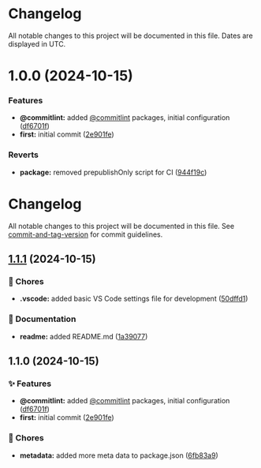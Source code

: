 # Changelog
All notable changes to this project will be documented in this file. Dates are displayed in UTC.

# 1.0.0 (2024-10-15)


### Features

* **@commitlint:** added [@commitlint](https://github.com/commitlint) packages, initial configuration ([df6701f](https://github.com/georgecht/zod-custom-events/commit/df6701f216b45829d8c62f647b72a884a5e96717))
* **first:** initial commit ([2e901fe](https://github.com/georgecht/zod-custom-events/commit/2e901fe8e6dd56d1035a187e3e5ee20423069084))


### Reverts

* **package:** removed prepublishOnly script for CI ([944f19c](https://github.com/georgecht/zod-custom-events/commit/944f19cbabb3bc05c35e223b06757d2edd3e03dc))

# Changelog

All notable changes to this project will be documented in this file. See [commit-and-tag-version](https://github.com/absolute-version/commit-and-tag-version) for commit guidelines.

## [1.1.1](https://github.com/georgecht/zod-custom-events/compare/v1.1.0...v1.1.1) (2024-10-15)


### 🚚 Chores

* **.vscode:** added basic VS Code settings file for development ([50dffd1](https://github.com/georgecht/zod-custom-events/commit/50dffd177941d73028f77ec50c3011007058c24e))


### 📝 Documentation

* **readme:** added README.md ([1a39077](https://github.com/georgecht/zod-custom-events/commit/1a39077fb2245ad9ecddb496fabde4bab0f69726))

## 1.1.0 (2024-10-15)


### ✨ Features

* **@commitlint:** added [@commitlint](https://github.com/commitlint) packages, initial configuration ([df6701f](https://github.com/georgecht/zod-custom-events/commit/df6701f216b45829d8c62f647b72a884a5e96717))
* **first:** initial commit ([2e901fe](https://github.com/georgecht/zod-custom-events/commit/2e901fe8e6dd56d1035a187e3e5ee20423069084))


### 🚚 Chores

* **metadata:** added more meta data to package.json ([6fb83a9](https://github.com/georgecht/zod-custom-events/commit/6fb83a9a640513d15e15a696b6411ae6abbf1c6e))
